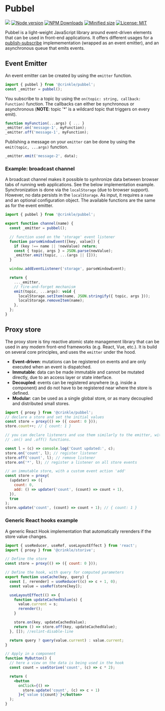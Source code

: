 # Pubbel

![](https://github.com/kevtiq/pubbel/workflows/test/badge.svg)
[![Node version](https://img.shields.io/npm/v/@crinkle/pubbel.svg?style=flat)](https://www.npmjs.com/package/@crinkle/pubbel)
[![NPM Downloads](https://img.shields.io/npm/dm/@crinkle/pubbel.svg?style=flat)](https://www.npmjs.com/package/@crinkle/pubbel)
[![Minified size](https://img.shields.io/bundlephobia/min/@crinkle/pubbel@latest?label=minified)](https://www.npmjs.com/package/@crinkle/pubbel)
[![License: MIT](https://img.shields.io/badge/License-MIT-yellow.svg)](https://opensource.org/licenses/MIT)

Pubbel is a light-weight JavaScript library around event-driven elements that can be used in front-end applications. It offers different usages for a [publish-subscribe](https://en.wikipedia.org/wiki/Publish%E2%80%93subscribe_pattern) implemementation (wrapped as an event emitter), and an asynchronous queue that emits events.

## Event Emitter

An event emitter can be created by using the `emitter` function.

```js
import { pubbel } from '@crinkle/pubbel';
const _emitter = pubbel();
```

You subscribe to a topic by using the `on(topic: string, callback: Function)` function. The callbacks can either be synchronous or asynchronous (**NOTE**: topic '\*' is a wildcard topic that triggers on every emit).

```js
function myFunction(...args) { ... }
_emitter.on('message-1', myFunction);
_emitter.off('message-1', myFunction);
```

Publishing a message on your `emitter` can be done by using the `emit(topic, ...args)` function.

```js
_emitter.emit('message-2', data);
```

### Example: broadcast channel

A broadcast channel makes it possible to synhronize data between browser tabs of running web applications. See the below implementation example. Synchronization is done via the `localStorage` (due to browser support). However, no data persists in the `localStorage`. As input, it requires a `name` and an optional configuration object. The available functions are the same as for the event emitter.

```js
import { pubbel } from '@crinkle/pubbel';

export function channel(name) {
  const _emitter = pubbel();

  // function used on the 'storage' event listener
  function parseWindowEvent([key, value]) {
    if (key !== name || !newValue) return;
    const { topic, args } = JSON.parse(newValue);
    _emitter.emit(topic, ...(args || []));
  }

  window.addEventListener('storage', parseWindowEvent);

  return {
    ..._emitter,
    // fire-and-forget mechanism
    emit(topic, ...args): void {
      localStorage.setItem(name, JSON.stringify({ topic, args }));
      localStorage.removeItem(name);
    },
  };
}
```

## Proxy store

The proxy store is tiny reactive atomic state management library that can be used in any modern front-end frameworks (e.g. React, Vue, etc.). It is build on several core principles, and uses the `emitter` under the hood.

- **Event-driven**: mutations can be registered on events and are only executed when an event is dispatched.
- **Immutable**: data can be made immutable and cannot be mutated directly, due to an access layer or state interface.
- **Decoupled**: events can be registered anywhere (e.g. inside a component) and do not have to be registered near where the store is defined.
- **Modular**: can be used as a single global store, or as many decoupled and distributed small stores.

```js
import { proxy } from '@crinkle/pubbel';
// declare a store and set the initial values
const store = proxy(() => ({ count: 0 }));
store.count++; // { count: 1 }

// you can declare listeners and use them similarly to the emitter, with the
// .on() and .off() functions.

const l = (c) => console.log('Count updated:', c);
store.on('count', l); // register listener
store.off('count', l); // remove listener
store.on('*', l); // register a listener on all store events

// an immutable store, with a custom event action 'add'
const store = proxy(
  (updater) => ({
    count: 0,
    add: () => updater('count', (count) => count + 1),
  }),
  true
);
store.update('count', (count) => count + 1); // { count: 1 }
```

### Generic React hooks example

A generic React Hook implementation that automatically rerenders if the store value changes.

```jsx
import { useReducer, useRef, useLayoutEffect } from 'react';
import { proxy } from '@crinkle/storive';

// Define the store
const store = proxy(() => ({ count: 0 }));

// Define the hook, with query for computed parameters
export function useCache(key, query) {
  const [, rerender] = useReducer((c) => c + 1, 0);
  const value = useRef(store[key]);

  useLayoutEffect(() => {
    function updateCachedValue(s) {
      value.current = s;
      rerender();
    }

    store.on(key, updateCachedValue);
    return () => store.off(key, updateCachedValue);
  }, []); //eslint-disable-line

  return query ? query(value.current) : value.current;
}

// Apply in a component
function MyButton() {
  // here a view on the data is being used in the hook
  const count = useStorive('count', (c) => c * 2);

  return (
    <button
      onClick={() =>
        store.update('count', (c) => c + 1)
      }>{`value ${count}`}</button>
  );
}
```
